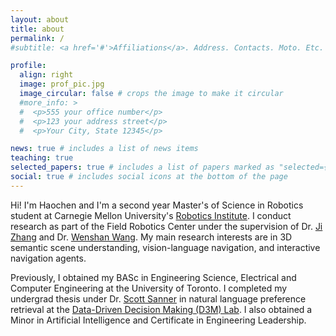 ```yaml
---
layout: about
title: about
permalink: /
#subtitle: <a href='#'>Affiliations</a>. Address. Contacts. Moto. Etc.

profile:
  align: right
  image: prof_pic.jpg
  image_circular: false # crops the image to make it circular
  #more_info: >
  #  <p>555 your office number</p>
  #  <p>123 your address street</p>
  #  <p>Your City, State 12345</p>

news: true # includes a list of news items
teaching: true
selected_papers: true # includes a list of papers marked as "selected={true}"
social: true # includes social icons at the bottom of the page
---
```


Hi! I'm Haochen and I'm a second year Master's of Science in Robotics student at Carnegie Mellon University's [Robotics Institute](https://www.ri.cmu.edu/). I conduct research as part of the Field Robotics Center under the supervision of Dr. [Ji Zhang](https://frc.ri.cmu.edu/~zhangji/) and Dr. [Wenshan Wang](http://www.wangwenshan.com/). My main research interests are in 3D semantic scene understanding, vision-language navigation, and interactive navigation agents. 

Previously, I obtained my BASc in Engineering Science, Electrical and Computer Engineering at the University of Toronto. I completed my undergrad thesis under Dr. [Scott Sanner](https://d3m.mie.utoronto.ca/members/ssanner/) in natural language preference retrieval at the [Data-Driven Decision Making (D3M) Lab](https://d3m.mie.utoronto.ca/). I also obtained a Minor in Artificial Intelligence and Certificate in Engineering Leadership.